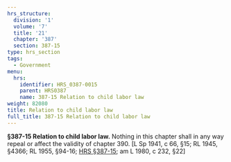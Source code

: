 ```yaml
---
hrs_structure:
  division: '1'
  volume: '7'
  title: '21'
  chapter: '387'
  section: 387-15
type: hrs_section
tags:
  - Government
menu:
  hrs:
    identifier: HRS_0387-0015
    parent: HRS0387
    name: 387-15 Relation to child labor law
weight: 82080
title: Relation to child labor law
full_title: 387-15 Relation to child labor law
---
```

**§387-15 Relation to child labor law.** Nothing in this chapter shall in any way repeal or affect the validity of chapter 390\. [L Sp 1941, c 66, §15; RL 1945, §4366; RL 1955, §94-16; [HRS §387-15](/title-21/chapter-387/section-387-15/); am L 1980, c 232, §22]
